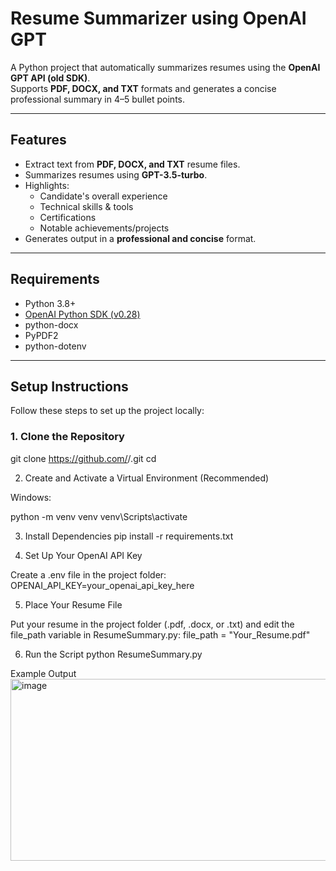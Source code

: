 # Resume Summarizer using OpenAI GPT

A Python project that automatically summarizes resumes using the **OpenAI GPT API (old SDK)**.  
Supports **PDF, DOCX, and TXT** formats and generates a concise professional summary in 4–5 bullet points.

---

## Features

- Extract text from **PDF, DOCX, and TXT** resume files.
- Summarizes resumes using **GPT-3.5-turbo**.
- Highlights:
  - Candidate's overall experience
  - Technical skills & tools
  - Certifications
  - Notable achievements/projects
- Generates output in a **professional and concise** format.

---

## Requirements

- Python 3.8+
- [OpenAI Python SDK (v0.28)](https://pypi.org/project/openai/0.28/)
- python-docx
- PyPDF2
- python-dotenv

---

## Setup Instructions

Follow these steps to set up the project locally:

### 1. Clone the Repository

git clone https://github.com/<your-username>/<repo-name>.git
cd <repo-name>


2. Create and Activate a Virtual Environment (Recommended)

Windows:

python -m venv venv
venv\Scripts\activate

3. Install Dependencies
pip install -r requirements.txt

4. Set Up Your OpenAI API Key

Create a .env file in the project folder:
OPENAI_API_KEY=your_openai_api_key_here

5. Place Your Resume File

Put your resume in the project folder (.pdf, .docx, or .txt) and edit the file_path variable in ResumeSummary.py:
file_path = "Your_Resume.pdf"

6. Run the Script
python ResumeSummary.py

Example Output
<img width="1430" height="291" alt="image" src="https://github.com/user-attachments/assets/6a27024c-3f4b-4dfe-b663-0427d0a64e91" />




